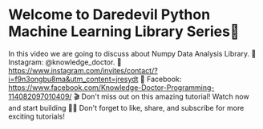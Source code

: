 # Welcome to Daredevil Python Machine Learning Library Series👑
In this video we are going to discuss about Numpy Data Analysis Library.
📸 Instagram: @knowledge_doctor.
📸 https://www.instagram.com/invites/contact/?i=f9n3ongbu8ma&utm_content=jresydt
📘 Facebook: https://www.facebook.com/Knowledge-Doctor-Programming-114082097010409/
🎬 Don't miss out on this amazing tutorial! Watch now and start building 🔐🚀 Don't forget to like, share, and subscribe for more exciting tutorials!
